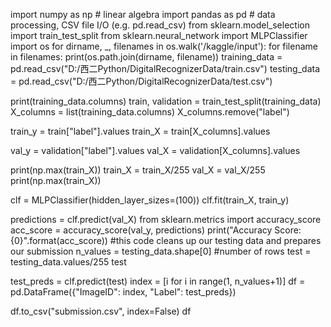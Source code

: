 import numpy as np # linear algebra
import pandas as pd # data processing, CSV file I/O (e.g. pd.read_csv)
from sklearn.model_selection import train_test_split
from sklearn.neural_network import MLPClassifier
import os
for dirname, _, filenames in os.walk('/kaggle/input'):
    for filename in filenames:
        print(os.path.join(dirname, filename))
training_data = pd.read_csv("D:/西二Python/DigitalRecognizerData/train.csv")
testing_data = pd.read_csv("D:/西二Python/DigitalRecognizerData/test.csv")

print(training_data.columns)
train, validation = train_test_split(training_data)
X_columns = list(training_data.columns)
X_columns.remove("label")

train_y = train["label"].values
train_X = train[X_columns].values

val_y = validation["label"].values
val_X = validation[X_columns].values

print(np.max(train_X))
train_X = train_X/255
val_X = val_X/255
print(np.max(train_X))

clf = MLPClassifier(hidden_layer_sizes=(100))
clf.fit(train_X, train_y)

predictions = clf.predict(val_X)
from sklearn.metrics import accuracy_score
acc_score = accuracy_score(val_y, predictions)
print("Accuracy Score: {0}".format(acc_score))
#this code cleans up our testing data and prepares our submission
n_values = testing_data.shape[0] #number of rows
test = testing_data.values/255
test

test_preds = clf.predict(test)
index = [i for i in range(1, n_values+1)]
df = pd.DataFrame({"ImageID": index, "Label": test_preds})

df.to_csv("submission.csv", index=False)
df
